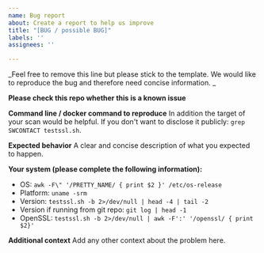 ```yaml
---
name: Bug report
about: Create a report to help us improve
title: "[BUG / possible BUG]"
labels: ''
assignees: ''

---
```


_Feel free to remove this line but please stick to the template. We would like to reproduce the bug and therefore need concise information. _

**Please check this repo whether this is a known issue**

**Command line / docker command to reproduce**
In addition the target of your scan would be helpful. If you don't want to disclose it publicly: ``grep SWCONTACT testssl.sh``.


**Expected behavior**
A clear and concise description of what you expected to happen.


**Your system (please complete the following information):**
 - OS: ``awk -F\" '/PRETTY_NAME/ { print $2 }' /etc/os-release``
 - Platform: ``uname -srm``
 - Version: ``testssl.sh -b 2>/dev/null | head -4 | tail -2``
 - Version if running from git repo: ``git log | head -1``
 - OpenSSL: ``testssl.sh -b 2>/dev/null | awk -F':' '/openssl/ { print $2}'``
 

**Additional context**
Add any other context about the problem here.

